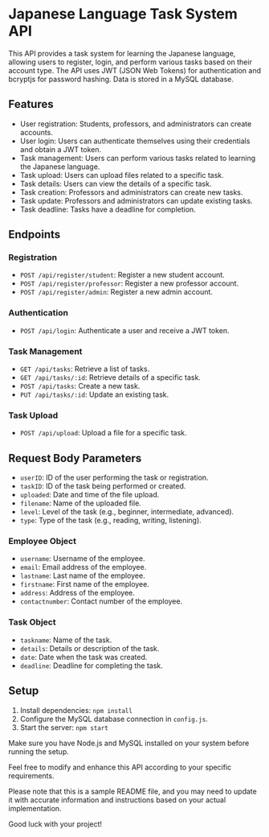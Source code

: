 

# Japanese Language Task System API

This API provides a task system for learning the Japanese language, allowing users to register, login, and perform various tasks based on their account type. The API uses JWT (JSON Web Tokens) for authentication and bcryptjs for password hashing. Data is stored in a MySQL database.

## Features

- User registration: Students, professors, and administrators can create accounts.
- User login: Users can authenticate themselves using their credentials and obtain a JWT token.
- Task management: Users can perform various tasks related to learning the Japanese language.
- Task upload: Users can upload files related to a specific task.
- Task details: Users can view the details of a specific task.
- Task creation: Professors and administrators can create new tasks.
- Task update: Professors and administrators can update existing tasks.
- Task deadline: Tasks have a deadline for completion.

## Endpoints

### Registration

- `POST /api/register/student`: Register a new student account.
- `POST /api/register/professor`: Register a new professor account.
- `POST /api/register/admin`: Register a new admin account.

### Authentication

- `POST /api/login`: Authenticate a user and receive a JWT token.

### Task Management

- `GET /api/tasks`: Retrieve a list of tasks.
- `GET /api/tasks/:id`: Retrieve details of a specific task.
- `POST /api/tasks`: Create a new task.
- `PUT /api/tasks/:id`: Update an existing task.

### Task Upload

- `POST /api/upload`: Upload a file for a specific task.

## Request Body Parameters

- `userID`: ID of the user performing the task or registration.
- `taskID`: ID of the task being performed or created.
- `uploaded`: Date and time of the file upload.
- `filename`: Name of the uploaded file.
- `level`: Level of the task (e.g., beginner, intermediate, advanced).
- `type`: Type of the task (e.g., reading, writing, listening).

### Employee Object

- `username`: Username of the employee.
- `email`: Email address of the employee.
- `lastname`: Last name of the employee.
- `firstname`: First name of the employee.
- `address`: Address of the employee.
- `contactnumber`: Contact number of the employee.

### Task Object

- `taskname`: Name of the task.
- `details`: Details or description of the task.
- `date`: Date when the task was created.
- `deadline`: Deadline for completing the task.

## Setup

1. Install dependencies: `npm install`
2. Configure the MySQL database connection in `config.js`.
3. Start the server: `npm start`

Make sure you have Node.js and MySQL installed on your system before running the setup.

Feel free to modify and enhance this API according to your specific requirements.

Please note that this is a sample README file, and you may need to update it with accurate information and instructions based on your actual implementation.

Good luck with your project!

